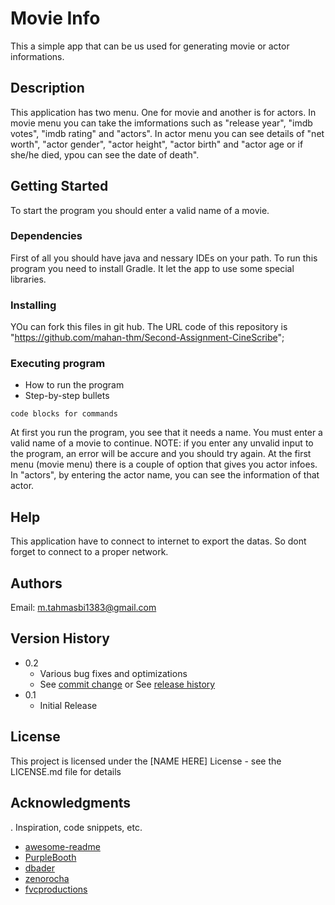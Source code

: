 # Movie Info

This a simple app that can be us used for generating movie or actor informations.

## Description
This application has two menu. One for movie and another is for actors.
In movie menu you can take the imformations such as "release year", "imdb votes", "imdb rating" and "actors". 
In actor menu you can see details of "net worth", "actor gender", "actor height", "actor birth" and "actor age or if she/he died, ypou can see the date of death".

## Getting Started
To start the program you should enter a valid name of a movie.

### Dependencies
First of all you should have java and nessary IDEs on your path.
To run this program you need to install Gradle. It let the app to use some special libraries.

### Installing
 YOu can fork this files in git hub.
 The URL code of this repository is  "https://github.com/mahan-thm/Second-Assignment-CineScribe";


### Executing program

* How to run the program
* Step-by-step bullets
```
code blocks for commands
```
At first you run the program, you see that it needs a name. You must enter a valid name of a movie to continue.
NOTE: if you enter any unvalid input to the program, an error will be accure and you should try again.
At the first menu (movie menu) there is a couple of option that gives you actor infoes.
In "actors", by entering the actor name, you can see the information of that actor.


## Help
This application have to connect to internet to export the datas. So dont forget to connect to a proper network.

## Authors
Email: m.tahmasbi1383@gmail.com

## Version History

* 0.2
    * Various bug fixes and optimizations
    * See [commit change]() or See [release history]()
* 0.1
    * Initial Release

## License

This project is licensed under the [NAME HERE] License - see the LICENSE.md file for details

## Acknowledgments
.
Inspiration, code snippets, etc.
* [awesome-readme](https://github.com/matiassingers/awesome-readme)
* [PurpleBooth](https://gist.github.com/PurpleBooth/109311bb0361f32d87a2)
* [dbader](https://github.com/dbader/readme-template)
* [zenorocha](https://gist.github.com/zenorocha/4526327)
* [fvcproductions](https://gist.github.com/fvcproductions/1bfc2d4aecb01a834b46)